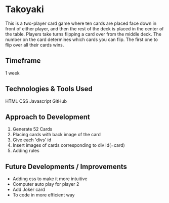 # Takoyaki

This is a two-player card game where ten cards are placed face down in front of either player, and then the rest of the deck is placed in the center of the table. Players take turns flipping a card over from the middle deck. The number on the card determines which cards you can flip. The first one to flip over all their cards wins.

## Timeframe 
1 week

## Technologies & Tools Used
HTML
CSS
Javascript
GitHub

## Approach to Development
1. Generate 52 Cards
2. Placing cards with back image of the card
3. Give each 'divs' id 
3. Insert images of cards corresponding to div Id(=card)
4. Adding rules 

## Future Developments / Improvements
 * Adding css to make it more intuitive 
 * Computer auto play for player 2
 * Add Joker card 
 * To code in more efficient way